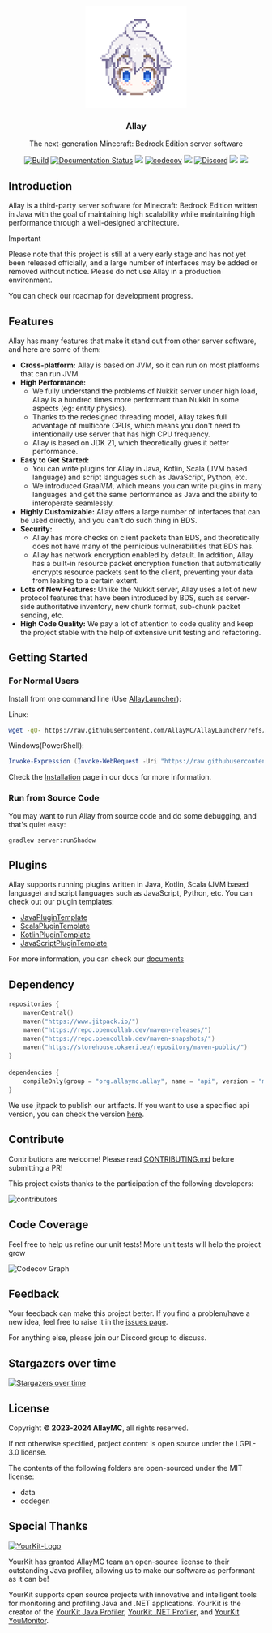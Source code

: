 <!-- PROJECT LOGO -->
<br/>
<div align="center">

<a href="https://github.com/AllayMC/Allay">
    <img src="docs/assets/logo/allay-chan-640x.png" alt="Logo" width="200" height="200">
</a>
<h3 align="center">Allay</h3>

The next-generation Minecraft: Bedrock Edition server software

<a href="https://github.com/AllayMC/Allay/actions"><img src="https://github.com/AllayMC/Allay/actions/workflows/gradle.yml/badge.svg" alt="Build"/></a>
<a href="https://docs.allaymc.org"><img src="https://readthedocs.org/projects/allaymc/badge/?version=latest" alt="Documentation Status"></a>
[![](https://jitpack.io/v/AllayMC/Allay.svg)](https://jitpack.io/#AllayMC/Allay)
[![codecov](https://codecov.io/gh/AllayMC/Allay/graph/badge.svg?token=EI8EDEKI51)](https://codecov.io/gh/AllayMC/Allay)
<a href="https://app.codacy.com/gh/AllayMC/Allay/dashboard"><img src="https://app.codacy.com/project/badge/Grade/30e264923da2425a8b777a84b4028334"></a>
<a href="https://discord.gg/ngkkE4hPTU"><img src="https://img.shields.io/discord/1147136608290750526?label=discord&color=7289DA&logo=discord" alt="Discord" /></a>
<a href="https://feedback.minecraft.net/hc/en-us/sections/360001186971-Release-Changelogs"><img src="https://img.shields.io/badge/minecraft-v1.21.5x%20(Bedrock)-green" /></a>
<img src="https://img.shields.io/badge/protocol-766-blue">
</div>

## Introduction

[//]: # (Allay is the cutest software in the world!)

Allay is a third-party server software for Minecraft: Bedrock Edition written in Java with the goal of maintaining high
scalability while maintaining high performance through a well-designed architecture.

> [!IMPORTANT]
> Please note that this project is still at a very early stage and has not yet been released officially, and a large
> number of interfaces may be added or removed without notice. Please do not use Allay in a production environment.
>
> You can check our roadmap for development progress.

## Features

Allay has many features that make it stand out from other server software, and here are some of them:

- **Cross-platform:** Allay is based on JVM, so it can run on most platforms that can run JVM.
- **High Performance:**
    - We fully understand the problems of Nukkit server under high load, Allay is a hundred times more performant than
      Nukkit in some aspects (eg: entity physics).
    - Thanks to the redesigned threading model, Allay takes full advantage of multicore CPUs, which means you don't need
      to intentionally use server that has high CPU frequency.
    - Allay is based on JDK 21, which theoretically gives it better performance.
- **Easy to Get Started:**
    - You can write plugins for Allay in Java, Kotlin, Scala (JVM based language) and script languages such as
      JavaScript, Python, etc.
    - We introduced GraalVM, which means you can write plugins in many languages and get the same performance as Java
      and the ability to interoperate seamlessly.
- **Highly Customizable:** Allay offers a large number of interfaces that can be used directly, and you can't do such
  thing in BDS.
- **Security:**
    - Allay has more checks on client packets than BDS, and theoretically does not have many of the pernicious
      vulnerabilities that BDS has.
    - Allay has network encryption enabled by default. In addition, Allay has a built-in resource packet encryption
      function that automatically encrypts resource packets sent to the client, preventing your data from leaking to a
      certain extent.
- **Lots of New Features:** Unlike the Nukkit server, Allay uses a lot of new protocol features that have been
  introduced by BDS, such as server-side authoritative inventory, new chunk format, sub-chunk packet sending, etc.
- **High Code Quality:** We pay a lot of attention to code quality and keep the project stable with the help of
  extensive unit testing and refactoring.

## Getting Started

### For Normal Users

Install from one command line (Use [AllayLauncher](https://github.com/AllayMC/AllayLauncher)):

Linux:

```bash
wget -qO- https://raw.githubusercontent.com/AllayMC/AllayLauncher/refs/heads/main/scripts/install_linux.sh | bash
```

Windows(PowerShell):

```powershell
Invoke-Expression (Invoke-WebRequest -Uri "https://raw.githubusercontent.com/AllayMC/AllayLauncher/refs/heads/main/scripts/install_windows.ps1").Content
```

Check the [Installation](https://docs.allaymc.org/getting-started/installation/) page in our docs for more information.

### Run from Source Code

You may want to run Allay from source code and do some debugging, and that's quiet easy:

```shell
gradlew server:runShadow
```

## Plugins

Allay supports running plugins written in Java, Kotlin, Scala (JVM based language) and script languages such as
JavaScript, Python, etc. You can check out our plugin templates:

- [JavaPluginTemplate](https://github.com/AllayMC/JavaPluginTemplate)
- [ScalaPluginTemplate](https://github.com/AllayMC/ScalaPluginTemplate)
- [KotlinPluginTemplate](https://github.com/MineBuilders/allaymc-kotlin-plugin-template)
- [JavaScriptPluginTemplate](https://github.com/AllayMC/JavaScriptPluginTemplate)

For more information, you can check our [documents](https://docs.allaymc.org/)

## Dependency

```kotlin
repositories {
    mavenCentral()
    maven("https://www.jitpack.io/")
    maven("https://repo.opencollab.dev/maven-releases/")
    maven("https://repo.opencollab.dev/maven-snapshots/")
    maven("https://storehouse.okaeri.eu/repository/maven-public/")
}

dependencies {
    compileOnly(group = "org.allaymc.allay", name = "api", version = "master-SNAPSHOT")
}
```

We use jitpack to publish our artifacts. If you want to use a specified api version,
you can check the version [here](https://jitpack.io/#AllayMC/Allay).

## Contribute

Contributions are welcome! Please read [CONTRIBUTING.md](CONTRIBUTING.md) before submitting a PR!

This project exists thanks to the participation of the following developers:

![contributors](https://contrib.rocks/image?repo=AllayMC/Allay)

## Code Coverage

Feel free to help us refine our unit tests! More unit tests will help the project grow

![Codecov Graph](https://codecov.io/gh/AllayMC/Allay/graphs/sunburst.svg?token=EI8EDEKI51)

## Feedback

Your feedback can make this project better. If you find a problem/have a new idea, feel free to raise it in
the [issues page](https://github.com/AllayMC/Allay/issues).

For anything else, please join our Discord group to discuss.

## Stargazers over time

[![Stargazers over time](https://starchart.cc/AllayMC/Allay.svg)](https://starchart.cc/AllayMC/Allay)

## License

Copyright **© 2023-2024 AllayMC**, all rights reserved.

If not otherwise specified, project content is open source under the LGPL-3.0 license.

The contents of the following folders are open-sourced under the MIT license:

- data
- codegen

## Special Thanks

[![YourKit-Logo](https://www.yourkit.com/images/yklogo.png)](https://www.yourkit.com/)

YourKit has granted AllayMC team an open-source license to their
outstanding Java profiler, allowing us to make our software as performant as it
can be!

YourKit supports open source projects with innovative and intelligent tools for
monitoring and profiling Java and .NET applications. YourKit is the creator of
the
[YourKit Java Profiler](https://www.yourkit.com/java/profiler/),
[YourKit .NET Profiler](https://www.yourkit.com/.net/profiler/),
and [YourKit YouMonitor](https://www.yourkit.com/youmonitor/).
